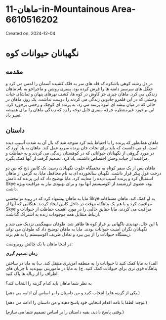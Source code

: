 # ماهان-11-in-Mountainous Area-6610516202

Created on: 2024-12-04

**نگهبانان حیوانات کوه**
=====================================

**مقدمه**
---------------

در دل رشته کوهی باشکوه که قله های سر به فلک کشیده آسمان را لمس می کرد و جنگل های سرسبز دامنه ها را فرش کرده بود، پسری روشن و ماجراجو به نام ماهان زندگی می کرد. ماهان چیزی جز کاوش در کوه ها، کشف نهرهای پنهان و تماشای حیات وحشی که در این قلمرو جادویی زندگی می کردند را دوست نداشت. یک روز، ماهان در حالی که در میان بیشه ای انبوه پرسه می زد، به پرنده ای کوچک و زخمی برخورد کرد. این برخورد غیرمنتظره جرقه سفری قابل توجه را زد که زندگی ماهان را برای همیشه تغییر داد.

**داستان**
----------

ماهان همانطور که پرنده را با احتیاط بلند کرد متوجه شد که بال آن به شدت آسیب دیده است. او می دانست که باید برای نجات جان پرنده سریع عمل کند. ماهان به یاد آورد که در مورد گروهی از نگهبانان حیواناتی که در کوهستان زندگی می کردند و به حفاظت و مراقبت از حیات وحش اختصاص داشتند، یاد کرد. تصمیم گرفت از آنها کمک بگیرد.

ماهان پس از یک سفر کوتاه به مخفیگاه خلوت نگهبانان رسید، یک کابین دنج که بین دو درخت غول پیکر قرار داشت. نگهبان سالخورده ای به نام محافظ، مایا، به گرمی از ماهان استقبال کرد و پرنده آسیب دیده را معاینه کرد. مایا توضیح داد که این پرنده که نامش Skye بود، عضوی ارزشمند از اکوسیستم آنها بود و برای بهبودی نیاز به مراقبت ویژه داشت.

مایا به ماهان پیشنهاد کرد که در روند توانبخشی Skye به او کمک کند. ماهان مشتاقانه موافقت کرد و با هم یک پناهگاه موقت در داخل کابین ایجاد کردند. هنگامی که آنها از Skye مراقبت می کردند، مایا حقایق جالبی را در مورد اهمیت حفاظت از حیوانات و ارتباط متقابل همه موجودات زنده به اشتراک گذاشت.

با این حال، تهدیدی ناگهانی بر فراز کوه ها ظاهر شد. طوفان سهمگینی نزدیک می شد و نگهبانان نگران امنیت حیوانات بودند. مایا به ماهان توضیح داد که طوفان می تواند زیستگاه حیوانات را از بین ببرد و تعادل ظریف اکوسیستم را به هم بزند.

در اینجا ماهان با یک چالش روبروست:

**زمان تصمیم گیری**

الف) به مایا کمک کنید تا حیوانات را به منطقه امن‌تری منتقل کند.
ب) به مایا در ساختن پناهگاه قوی تری برای حیوانات کمک کنید.
ج) به مایا در مأموریتی بپیوندید تا جریان های اطراف را از زباله ها پاک کنید.

به نظر شما ماهان باید کدام گزینه را انتخاب کند؟

(یکی از گزینه ها را انتخاب کنید و من داستان را بر اساس آن ادامه می دهم.)

(توجه: لطفا با نامه اقدام انتخابی خود پاسخ دهید و من داستان را ادامه می دهم.)

(وقتی پاسخ دادید، بقیه داستان را بر اساس تصمیم شما می سازم.)